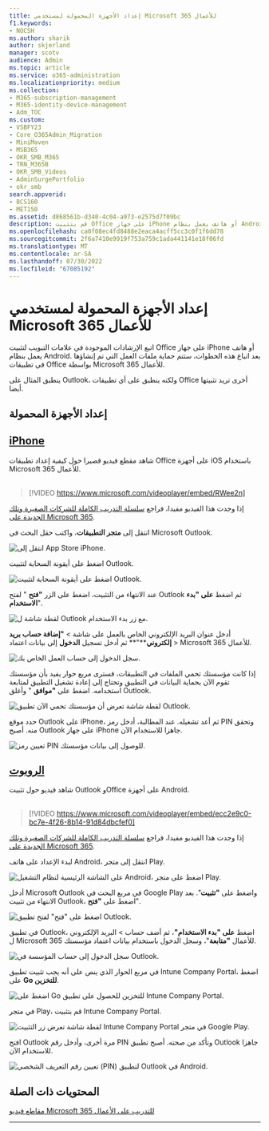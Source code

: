 ```yaml
---
title: إعداد الأجهزة المحمولة لمستخدمي Microsoft 365 للأعمال
f1.keywords:
- NOCSH
ms.author: sharik
author: skjerland
manager: scotv
audience: Admin
ms.topic: article
ms.service: o365-administration
ms.localizationpriority: medium
ms.collection:
- M365-subscription-management
- M365-identity-device-management
- Adm_TOC
ms.custom:
- VSBFY23
- Core_O365Admin_Migration
- MiniMaven
- MSB365
- OKR_SMB_M365
- TRN_M365B
- OKR_SMB_Videos
- AdminSurgePortfolio
- okr_smb
search.appverid:
- BCS160
- MET150
ms.assetid: d868561b-d340-4c04-a973-e2575d7f09bc
description: قم بتثبيت Office على جهاز iPhone أو هاتف يعمل بنظام Android، وستتم حماية ملفات العمل في تطبيقات Office بواسطة Microsoft 365 للأعمال.
ms.openlocfilehash: ca0f08ec4fd8488e2eaca4acff5cc3c0f1f6dd78
ms.sourcegitcommit: 2f6a7410e9919f753a759c1ada441141e18f06fd
ms.translationtype: MT
ms.contentlocale: ar-SA
ms.lasthandoff: 07/30/2022
ms.locfileid: "67085192"
---
```

# <a name="set-up-mobile-devices-for-microsoft-365-for-business-users"></a>إعداد الأجهزة المحمولة لمستخدمي Microsoft 365 للأعمال

اتبع الإرشادات الموجودة في علامات التبويب لتثبيت Office على جهاز iPhone أو هاتف يعمل بنظام Android. بعد اتباع هذه الخطوات، ستتم حماية ملفات العمل التي تم إنشاؤها في تطبيقات Office بواسطة Microsoft 365 للأعمال.

ينطبق المثال على Outlook، ولكنه ينطبق على أي تطبيقات Office أخرى تريد تثبيتها أيضا.
  
## <a name="set-up-mobile-devices"></a>إعداد الأجهزة المحمولة

## <a name="iphone"></a>[iPhone](#tab/iPhone)
  
شاهد مقطع فيديو قصيرا حول كيفية إعداد تطبيقات Office على أجهزة iOS باستخدام Microsoft 365 للأعمال.<br><br>

> [!VIDEO https://www.microsoft.com/videoplayer/embed/RWee2n] 

إذا وجدت هذا الفيديو مفيدا، فراجع [سلسلة التدريب الكاملة للشركات الصغيرة وتلك الجديدة على Microsoft 365](../../business-video/index.yml).

انتقل إلى **متجر التطبيقات**، واكتب حقل البحث في Microsoft Outlook.
  
![انتقل إلى App Store iPhone.](../../media/886913de-76e5-4883-8ed0-4eb3ec06188f.png)
  
اضغط على أيقونة السحابة لتثبيت Outlook.
  
![اضغط على أيقونة السحابة لتثبيت Outlook.](../../media/665e1620-948a-4ab8-b914-dca49530142c.png)
  
عند الانتهاء من التثبيت، اضغط على الزر **"فتح** " لفتح Outlook ثم اضغط **على "بدء الاستخدام**".
  
![لقطة شاشة ل Outlook مع زر بدء الاستخدام.](../../media/005bedec-ae50-4d75-b3bb-e7cef9e2561c.png)
  
أدخل عنوان البريد الإلكتروني الخاص بالعمل على شاشة \> **"إضافة حساب بريد إلكتروني****"** ثم أدخل تسجيل **الدخول** إلى بيانات اعتماد \> Microsoft 365 للأعمال.
  
![سجل الدخول إلى حساب العمل الخاص بك.](../../media/3cef1fb5-7bec-4d3d-8542-872b731ce19f.png)
  
إذا كانت مؤسستك تحمي الملفات في التطبيقات، فسترى مربع حوار يفيد بأن مؤسستك تقوم الآن بحماية البيانات في التطبيق وتحتاج إلى إعادة تشغيل التطبيق لمتابعة استخدامه. اضغط على **"موافق** " وأغلق Outlook. 
  
![لقطة شاشة تعرض أن مؤسستك تحمي الآن تطبيق Outlook.](../../media/fb4c1c84-b1e9-42e1-8070-c13dcf79fb09.png)
  
حدد موقع Outlook على iPhone، ثم أعد تشغيله. عند المطالبة، أدخل رمز PIN وتحقق منه. أصبح Outlook على جهاز iPhone جاهزا للاستخدام الآن.
  
![تعيين رمز PIN للوصول إلى بيانات مؤسستك.](../../media/64f2630b-3164-47a4-9dd6-ca0c29ed5fb3.png)
  
## <a name="android"></a>[الروبوت](#tab/Android)
  
شاهد فيديو حول تثبيت Outlook وOffice على أجهزة Android.<br><br>

> [!VIDEO https://www.microsoft.com/videoplayer/embed/ecc2e9c0-bc7e-4f26-8b14-91d84dbcfef0] 

إذا وجدت هذا الفيديو مفيدا، فراجع [سلسلة التدريب الكاملة للشركات الصغيرة وتلك الجديدة على Microsoft 365](../../business-video/index.yml).

لبدء الإعداد على هاتف Android، انتقل إلى متجر Play.
  
![على الشاشة الرئيسية لنظام التشغيل Android، اضغط على متجر Play.](../../media/93df88e7-c778-40e1-b35e-868ca6e97f6c.png)
  
أدخل Microsoft Outlook في مربع البحث في Google Play واضغط على **"تثبيت**". بعد الانتهاء من تثبيت Outlook، اضغط على **"فتح**".
  
![اضغط على "فتح" لفتح تطبيق Outlook.](../../media/8b4c5937-8875-4b5a-a5b6-b8c6c9cd6240.png)
  
في تطبيق Outlook، اضغط **على "بدء الاستخدام"**، ثم أضف حساب \> البريد الإلكتروني ل Microsoft 365 للأعمال **"متابعة**"، وسجل الدخول باستخدام بيانات اعتماد مؤسستك.
  
![سجل الدخول إلى حساب المؤسسة في Outlook.](../../media/18f67c66-4bab-4b99-94bd-080839312e29.png)
  
في مربع الحوار الذي ينص على أنه يجب تثبيت تطبيق Intune Company Portal، اضغط على **Go للتخزين**.
  
![اضغط على Go للتخزين للحصول على تطبيق Intune Company Portal.](../../media/a702d712-5622-45dd-a511-b1adaee63071.png)
  
في متجر Play، قم بتثبيت Intune Company Portal.
  
![لقطة شاشة تعرض زر التثبيت Intune Company Portal في متجر Google Play.](../../media/5e0408f2-3f37-44dd-80ed-13ca2ac6df0c.png)
  
افتح Outlook مرة أخرى، وأدخل رقم PIN وتأكد من صحته. أصبح تطبيق Outlook جاهزا للاستخدام الآن.
  
![تعيين رقم التعريف الشخصي (PIN) لتطبيق Outlook في Android.](../../media/edb91afb-f1ed-451a-bc6b-8ccba664e055.png)

## <a name="related-content"></a>المحتويات ذات الصلة

[مقاطع فيديو Microsoft 365 للتدريب على الأعمال](../../business-video/index.yml)

---
